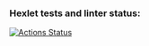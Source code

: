 ### Hexlet tests and linter status:
[![Actions Status](https://github.com/tatapestova/python-project-52/workflows/hexlet-check/badge.svg)](https://github.com/tatapestova/python-project-52/actions)
